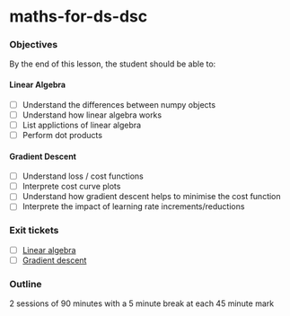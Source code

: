 # maths-for-ds-dsc


### Objectives
By the end of this lesson, the student should be able to:

  #### Linear Algebra
  * [ ] Understand the differences between numpy objects
  * [ ] Understand how linear algebra works
  * [ ] List applictions of linear algebra
  * [ ] Perform dot products

  #### Gradient Descent
  * [ ] Understand loss / cost functions
  * [ ] Interprete cost curve plots
  * [ ] Understand how gradient descent helps to minimise the cost function
  * [ ] Interprete the impact of learning rate increments/reductions

### Exit tickets
* [ ] [Linear algebra](https://forms.gle/sRuD4gajSEM7BTgx8)
* [ ] [Gradient descent](https://forms.gle/N4CE3okp1o3obc219)

### Outline

2 sessions of 90 minutes with a 5 minute break at each 45 minute mark
